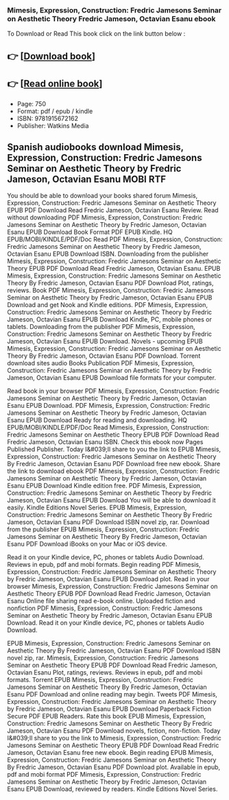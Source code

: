 ### Mimesis, Expression, Construction: Fredric Jamesons Seminar on Aesthetic Theory Fredric Jameson, Octavian Esanu ebook

To Download or Read This book click on the link button below :

## 👉  [**[Download book](http://filesbooks.info/download.php?group=book&from=github.com&id=703704&lnk=1081 "Download book")**]

## 👉  [**[Read online book](http://filesbooks.info/download.php?group=book&from=github.com&id=703704&lnk=1081 "Read online book")**]


* Page: 750
* Format: pdf / epub / kindle
* ISBN: 9781915672162
* Publisher: Watkins Media



## Spanish audiobooks download Mimesis, Expression, Construction: Fredric Jamesons Seminar on Aesthetic Theory by Fredric Jameson, Octavian Esanu MOBI RTF


You should be able to download your books shared forum Mimesis, Expression, Construction: Fredric Jamesons Seminar on Aesthetic Theory EPUB PDF Download Read Fredric Jameson, Octavian Esanu Review. Read without downloading PDF Mimesis, Expression, Construction: Fredric Jamesons Seminar on Aesthetic Theory by Fredric Jameson, Octavian Esanu EPUB Download Book Format PDF EPUB Kindle. HQ EPUB/MOBI/KINDLE/PDF/Doc Read PDF Mimesis, Expression, Construction: Fredric Jamesons Seminar on Aesthetic Theory by Fredric Jameson, Octavian Esanu EPUB Download ISBN. Downloading from the publisher Mimesis, Expression, Construction: Fredric Jamesons Seminar on Aesthetic Theory EPUB PDF Download Read Fredric Jameson, Octavian Esanu. EPUB Mimesis, Expression, Construction: Fredric Jamesons Seminar on Aesthetic Theory By Fredric Jameson, Octavian Esanu PDF Download Plot, ratings, reviews. Book PDF Mimesis, Expression, Construction: Fredric Jamesons Seminar on Aesthetic Theory by Fredric Jameson, Octavian Esanu EPUB Download and get Nook and Kindle editions. PDF Mimesis, Expression, Construction: Fredric Jamesons Seminar on Aesthetic Theory by Fredric Jameson, Octavian Esanu EPUB Download Kindle, PC, mobile phones or tablets. Downloading from the publisher PDF Mimesis, Expression, Construction: Fredric Jamesons Seminar on Aesthetic Theory by Fredric Jameson, Octavian Esanu EPUB Download. Novels - upcoming EPUB Mimesis, Expression, Construction: Fredric Jamesons Seminar on Aesthetic Theory By Fredric Jameson, Octavian Esanu PDF Download. Torrent download sites audio Books Publication PDF Mimesis, Expression, Construction: Fredric Jamesons Seminar on Aesthetic Theory by Fredric Jameson, Octavian Esanu EPUB Download file formats for your computer.

Read book in your browser PDF Mimesis, Expression, Construction: Fredric Jamesons Seminar on Aesthetic Theory by Fredric Jameson, Octavian Esanu EPUB Download. PDF Mimesis, Expression, Construction: Fredric Jamesons Seminar on Aesthetic Theory by Fredric Jameson, Octavian Esanu EPUB Download Ready for reading and downloading. HQ EPUB/MOBI/KINDLE/PDF/Doc Read Mimesis, Expression, Construction: Fredric Jamesons Seminar on Aesthetic Theory EPUB PDF Download Read Fredric Jameson, Octavian Esanu ISBN. Check this ebook now Pages Published Publisher. Today I&amp;#039;ll share to you the link to EPUB Mimesis, Expression, Construction: Fredric Jamesons Seminar on Aesthetic Theory By Fredric Jameson, Octavian Esanu PDF Download free new ebook. Share the link to download ebook PDF Mimesis, Expression, Construction: Fredric Jamesons Seminar on Aesthetic Theory by Fredric Jameson, Octavian Esanu EPUB Download Kindle edition free. PDF Mimesis, Expression, Construction: Fredric Jamesons Seminar on Aesthetic Theory by Fredric Jameson, Octavian Esanu EPUB Download You will be able to download it easily. Kindle Editions Novel Series. EPUB Mimesis, Expression, Construction: Fredric Jamesons Seminar on Aesthetic Theory By Fredric Jameson, Octavian Esanu PDF Download ISBN novel zip, rar. Download from the publisher EPUB Mimesis, Expression, Construction: Fredric Jamesons Seminar on Aesthetic Theory By Fredric Jameson, Octavian Esanu PDF Download iBooks on your Mac or iOS device.

Read it on your Kindle device, PC, phones or tablets Audio Download. Reviews in epub, pdf and mobi formats. Begin reading PDF Mimesis, Expression, Construction: Fredric Jamesons Seminar on Aesthetic Theory by Fredric Jameson, Octavian Esanu EPUB Download plot. Read in your browser Mimesis, Expression, Construction: Fredric Jamesons Seminar on Aesthetic Theory EPUB PDF Download Read Fredric Jameson, Octavian Esanu Online file sharing read e-book online. Uploaded fiction and nonfiction PDF Mimesis, Expression, Construction: Fredric Jamesons Seminar on Aesthetic Theory by Fredric Jameson, Octavian Esanu EPUB Download. Read it on your Kindle device, PC, phones or tablets Audio Download.

EPUB Mimesis, Expression, Construction: Fredric Jamesons Seminar on Aesthetic Theory By Fredric Jameson, Octavian Esanu PDF Download ISBN novel zip, rar. Mimesis, Expression, Construction: Fredric Jamesons Seminar on Aesthetic Theory EPUB PDF Download Read Fredric Jameson, Octavian Esanu Plot, ratings, reviews. Reviews in epub, pdf and mobi formats. Torrent EPUB Mimesis, Expression, Construction: Fredric Jamesons Seminar on Aesthetic Theory By Fredric Jameson, Octavian Esanu PDF Download and online reading may begin. Tweets PDF Mimesis, Expression, Construction: Fredric Jamesons Seminar on Aesthetic Theory by Fredric Jameson, Octavian Esanu EPUB Download Paperback Fiction Secure PDF EPUB Readers. Rate this book EPUB Mimesis, Expression, Construction: Fredric Jamesons Seminar on Aesthetic Theory By Fredric Jameson, Octavian Esanu PDF Download novels, fiction, non-fiction. Today I&amp;#039;ll share to you the link to Mimesis, Expression, Construction: Fredric Jamesons Seminar on Aesthetic Theory EPUB PDF Download Read Fredric Jameson, Octavian Esanu free new ebook. Begin reading EPUB Mimesis, Expression, Construction: Fredric Jamesons Seminar on Aesthetic Theory By Fredric Jameson, Octavian Esanu PDF Download plot. Available in epub, pdf and mobi format PDF Mimesis, Expression, Construction: Fredric Jamesons Seminar on Aesthetic Theory by Fredric Jameson, Octavian Esanu EPUB Download, reviewed by readers. Kindle Editions Novel Series.





